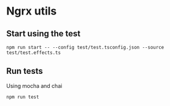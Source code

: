 # Ngrx utils

## Start using the test
`npm run start -- --config test/test.tsconfig.json --source test/test.effects.ts`

## Run tests
Using mocha and chai

`npm run test`
